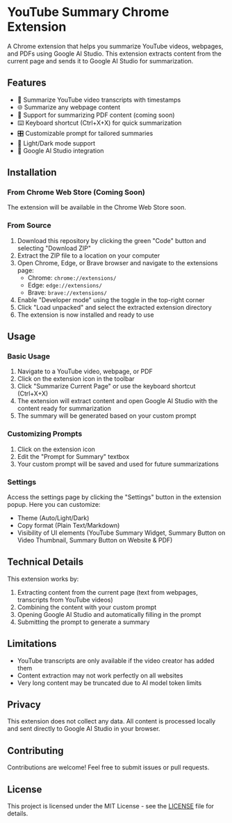 # YouTube Summary Chrome Extension

A Chrome extension that helps you summarize YouTube videos, webpages, and PDFs using Google AI Studio. This extension extracts content from the current page and sends it to Google AI Studio for summarization.

## Features

- 📝 Summarize YouTube video transcripts with timestamps
- 🌐 Summarize any webpage content
- 📄 Support for summarizing PDF content (coming soon)
- ⌨️ Keyboard shortcut (Ctrl+X+X) for quick summarization
- 🎛️ Customizable prompt for tailored summaries
- 🎨 Light/Dark mode support
- 🔌 Google AI Studio integration

## Installation

### From Chrome Web Store (Coming Soon)
The extension will be available in the Chrome Web Store soon.

### From Source
1. Download this repository by clicking the green "Code" button and selecting "Download ZIP"
2. Extract the ZIP file to a location on your computer
3. Open Chrome, Edge, or Brave browser and navigate to the extensions page:
   - Chrome: `chrome://extensions/`
   - Edge: `edge://extensions/`
   - Brave: `brave://extensions/`
4. Enable "Developer mode" using the toggle in the top-right corner
5. Click "Load unpacked" and select the extracted extension directory
6. The extension is now installed and ready to use

## Usage

### Basic Usage

1. Navigate to a YouTube video, webpage, or PDF
2. Click on the extension icon in the toolbar
3. Click "Summarize Current Page" or use the keyboard shortcut (Ctrl+X+X)
4. The extension will extract content and open Google AI Studio with the content ready for summarization
5. The summary will be generated based on your custom prompt

### Customizing Prompts

1. Click on the extension icon
2. Edit the "Prompt for Summary" textbox
3. Your custom prompt will be saved and used for future summarizations

### Settings

Access the settings page by clicking the "Settings" button in the extension popup. Here you can customize:

- Theme (Auto/Light/Dark)
- Copy format (Plain Text/Markdown)
- Visibility of UI elements (YouTube Summary Widget, Summary Button on Video Thumbnail, Summary Button on Website & PDF)

## Technical Details

This extension works by:
1. Extracting content from the current page (text from webpages, transcripts from YouTube videos)
2. Combining the content with your custom prompt
3. Opening Google AI Studio and automatically filling in the prompt
4. Submitting the prompt to generate a summary

## Limitations

- YouTube transcripts are only available if the video creator has added them
- Content extraction may not work perfectly on all websites
- Very long content may be truncated due to AI model token limits

## Privacy

This extension does not collect any data. All content is processed locally and sent directly to Google AI Studio in your browser.

## Contributing

Contributions are welcome! Feel free to submit issues or pull requests.

## License

This project is licensed under the MIT License - see the [LICENSE](LICENSE) file for details. 